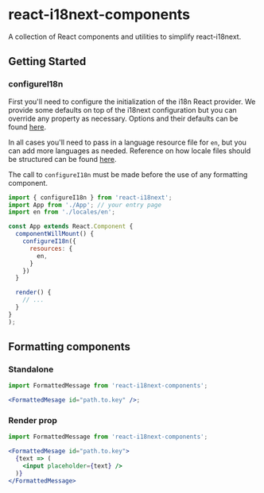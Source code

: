 # react-i18next-components

A collection of React components and utilities to simplify react-i18next.

## Getting Started

### configureI18n

First you'll need to configure the initialization of the i18n React provider. We provide some defaults on top of the i18next configuration but you can override any property as necessary. Options and their defaults can be found [here](https://www.i18next.com/overview/configuration-options).

In all cases you'll need to pass in a language resource file for `en`, but you can add more languages as needed. Reference on how locale files should be structured can be found [here](https://www.i18next.com/misc/json-format).

The call to `configureI18n` must be made before the use of any formatting component.

```jsx
import { configureI18n } from 'react-i18next';
import App from './App'; // your entry page
import ​en from './locales/en';

const App extends React.Component {
  componentWillMount() {
    configureI18n({
      resources: {
        en,
      }
    })
  }

  render() {
    // ...
  }
}
);
```

## Formatting components

### Standalone

```jsx
import FormattedMessage from 'react-i18next-components';

<FormattedMesage id="path.to.key" />;
```

### Render prop

```jsx
import FormattedMessage from 'react-i18next-components';

<FormattedMesage id="path.to.key">
  {text => (
    <input placeholder={text} />
  )}
</FormattedMessage>
```
